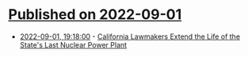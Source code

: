 # [Published on 2022-09-01](index.md)

* [2022-09-01, 19:18:00](https://news.slashdot.org/story/22/09/01/1918229/california-lawmakers-extend-the-life-of-the-states-last-nuclear-power-plant?utm_source=rss1.0mainlinkanon&utm_medium=feed) - [California Lawmakers Extend the Life of the State's Last Nuclear Power Plant](https://news.slashdot.org/story/22/09/01/1918229/california-lawmakers-extend-the-life-of-the-states-last-nuclear-power-plant?utm_source=rss1.0mainlinkanon&utm_medium=feed)
